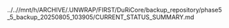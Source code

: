 ../..//mnt/h/ARCHIVE/.UNWRAP/FIRST/DuRiCore/backup_repository/phase5_5_backup_20250805_103905/CURRENT_STATUS_SUMMARY.md